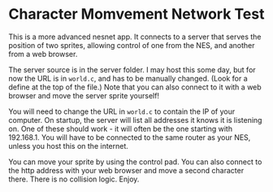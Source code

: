 # Character Momvement Network Test

This is a more advanced nesnet app. It connects to a server that serves the position of two sprites, 
allowing control of one from the NES, and another from a web browser.

The server source is in the server folder. I may host this some day, but for now the URL is in `world.c`, and 
has to be manually changed. (Look for a define at the top of the file.) Note that you can also connect to it
with a web browser and move the server sprite yourself!

You will need to change the URL in `world.c` to contain the IP of your computer. On startup, the server will 
list all addresses it knows it is listening on. One of these should work - it will often be the one starting 
with 192.168.1. You will have to be connected to the same router as your NES, unless you host this on the
internet.

You can move your sprite by using the control pad. You can also connect to the http address with your web
browser and move a second character there. There is no collision logic. Enjoy.